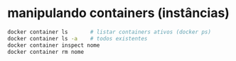 # manipulando containers (instâncias)

```zsh
docker container ls       # listar containers ativos (docker ps)
docker container ls -a    # todos existentes
docker container inspect nome
docker container rm nome
```
